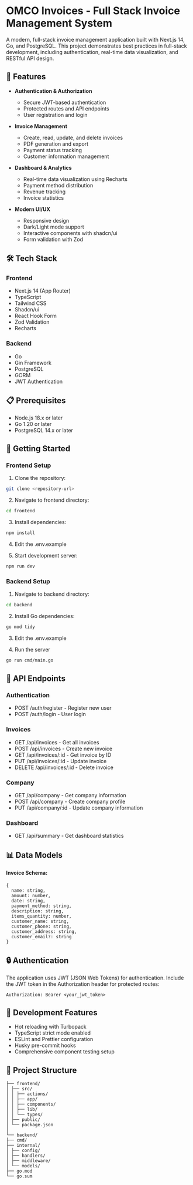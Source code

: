 # OMCO Invoices - Full Stack Invoice Management System

A modern, full-stack invoice management application built with Next.js 14, Go, and PostgreSQL. This project demonstrates best practices in full-stack development, including authentication, real-time data visualization, and RESTful API design.

## 🚀 Features

- **Authentication & Authorization**

  - Secure JWT-based authentication
  - Protected routes and API endpoints
  - User registration and login

- **Invoice Management**

  - Create, read, update, and delete invoices
  - PDF generation and export
  - Payment status tracking
  - Customer information management

- **Dashboard & Analytics**

  - Real-time data visualization using Recharts
  - Payment method distribution
  - Revenue tracking
  - Invoice statistics

- **Modern UI/UX**
  - Responsive design
  - Dark/Light mode support
  - Interactive components with shadcn/ui
  - Form validation with Zod

## 🛠️ Tech Stack

### Frontend

- Next.js 14 (App Router)
- TypeScript
- Tailwind CSS
- Shadcn/ui
- React Hook Form
- Zod Validation
- Recharts

### Backend

- Go
- Gin Framework
- PostgreSQL
- GORM
- JWT Authentication

## 📋 Prerequisites

- Node.js 18.x or later
- Go 1.20 or later
- PostgreSQL 14.x or later

## 🚀 Getting Started

### Frontend Setup

1. Clone the repository:

```bash
git clone <repository-url>
```

2. Navigate to frontend directory:

```bash
cd frontend
```

3. Install dependencies:

```bash
npm install
```

4. Edit the .env.example

5. Start development server:

```bash
npm run dev
```

### Backend Setup

1. Navigate to backend directory:

```bash
cd backend
```

2. Install Go dependencies:

```bash
go mod tidy
```

3. Edit the .env.example

4. Run the server

```bash
go run cmd/main.go
```

## 📡 API Endpoints

### Authentication

- POST /auth/register - Register new user
- POST /auth/login - User login

### Invoices

- GET /api/invoices - Get all invoices
- POST /api/invoices - Create new invoice
- GET /api/invoices/:id - Get invoice by ID
- PUT /api/invoices/:id - Update invoice
- DELETE /api/invoices/:id - Delete invoice

### Company

- GET /api/company - Get company information
- POST /api/company - Create company profile
- PUT /api/company/:id - Update company information

### Dashboard

- GET /api/summary - Get dashboard statistics

## 📊 Data Models

#### Invoice Schema:

```
{
  name: string,
  amount: number,
  date: string,
  payment_method: string,
  description: string,
  items_quantity: number,
  customer_name: string,
  customer_phone: string,
  customer_address: string,
  customer_email?: string
}
```

## 🔒 Authentication

The application uses JWT (JSON Web Tokens) for authentication. Include the JWT token in the Authorization header for protected routes:

```
Authorization: Bearer <your_jwt_token>
```

## 🎯 Development Features

- Hot reloading with Turbopack
- TypeScript strict mode enabled
- ESLint and Prettier configuration
- Husky pre-commit hooks
- Comprehensive component testing setup

## 📝 Project Structure

```
├── frontend/
│ ├── src/
│ │ ├── actions/
│ │ ├── app/
│ │ ├── components/
│ │ ├── lib/
│ │ └── types/
│ ├── public/
│ └── package.json
│
└── backend/
├── cmd/
├── internal/
│ ├── config/
│ ├── handlers/
│ ├── middleware/
│ └── models/
├── go.mod
└── go.sum
```
